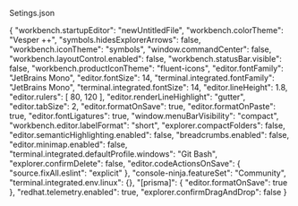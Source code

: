 Setings.json

{
  "workbench.startupEditor": "newUntitledFile",
  "workbench.colorTheme": "Vesper ++",
  "symbols.hidesExplorerArrows": false,
  "workbench.iconTheme": "symbols",
  "window.commandCenter": false,
  "workbench.layoutControl.enabled": false,
  "workbench.statusBar.visible": false,
  "workbench.productIconTheme": "fluent-icons",
  "editor.fontFamily": "JetBrains Mono",
  "editor.fontSize": 14,
  "terminal.integrated.fontFamily": "JetBrains Mono",
  "terminal.integrated.fontSize": 14,
  "editor.lineHeight": 1.8,
  "editor.rulers": [
    80,
    120
  ],
  "editor.renderLineHighlight": "gutter",
  "editor.tabSize": 2,
  "editor.formatOnSave": true,
  "editor.formatOnPaste": true,
  "editor.fontLigatures": true,
  "window.menuBarVisibility": "compact",
  "workbench.editor.labelFormat": "short",
  "explorer.compactFolders": false,
  "editor.semanticHighlighting.enabled": false,
  "breadcrumbs.enabled": false,
  "editor.minimap.enabled": false,
  "terminal.integrated.defaultProfile.windows": "Git Bash",
  "explorer.confirmDelete": false,
  "editor.codeActionsOnSave": {
    "source.fixAll.eslint": "explicit"
  },
  "console-ninja.featureSet": "Community",
  "terminal.integrated.env.linux": {},
  "[prisma]": {
    "editor.formatOnSave": true
  },
  "redhat.telemetry.enabled": true,
  "explorer.confirmDragAndDrop": false
}
